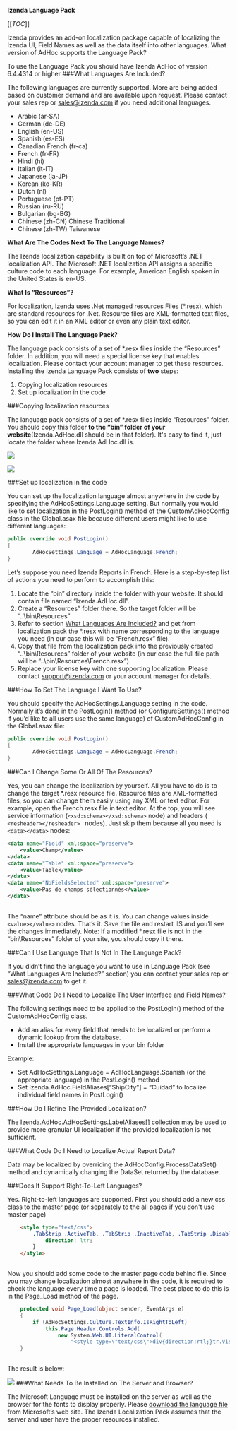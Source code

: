 <a name="Top"></a>**Izenda Language Pack**

[[_TOC_]]

Izenda provides an add-on localization package capable of localizing the Izenda UI, Field Names as well as the data itself into other languages.
What version of AdHoc supports the Language Pack?

To use the Language Pack you should have Izenda AdHoc of version 6.4.4314 or higher
###<a name="IncludedLanguages"></a>What Languages Are Included?

The following languages are currently supported. More are being added based on customer demand and are available upon request. Please contact your sales rep or sales@izenda.com if you need additional languages.
* Arabic (ar-SA)
* German (de-DE)
* English (en-US)
* Spanish (es-ES)
* Canadian French (fr-ca)
* French (fr-FR)
* Hindi (hi)
* Italian (it-IT)
* Japanese (ja-JP)
* Korean (ko-KR)
* Dutch (nl)
* Portuguese (pt-PT)
* Russian (ru-RU)
* Bulgarian (bg-BG)
* Chinese (zh-CN) Chinese Traditional
* Chinese (zh-TW) Taiwanese

**What Are The Codes Next To The Language Names?**

The Izenda localization capability is built on top of Microsoft’s .NET localization API. The Microsoft .NET localization API assigns a specific culture code to each language. For example, American English spoken in the United States is en-US.

**What Is “Resources”?**

For localization, Izenda uses .Net managed resources Files (\*.resx), which are standard resources for .Net. Resource files are XML-formatted text files, so you can edit it in an XML editor or even any plain text editor.

**How Do I Install The Language Pack?**

The language pack consists of a set of \*.resx files inside the “Resources” folder. In addition, you will need a special license key that enables localization. Please contact your account manager to get these resources.
Installing the Izenda Language Pack consists of **two** steps:
  1. Copying localization resources
  2. Set up localization in the code

###Copying localization resources

The language pack consists of a set of \*.resx files inside “Resources” folder. You should copy this folder **to the “bin” folder of your website**(Izenda.AdHoc.dll should be in that folder). It's easy to find it, just locate the folder where Izenda.AdHoc.dll is.

![](http://wiki.izenda.us/Localization/resources_folder_1.png)

![](http://wiki.izenda.us/Localization/resources_folder_2.png)

###Set up localization in the code

You can set up the localization language almost anywhere in the code by specifying the AdHocSettings.Language setting.
But normally you would like to set localization in the PostLogin() method of the CustomAdHocConfig class in the Global.asax file because different users might like to use different languages:

``` c#
public override void PostLogin()
{
        AdHocSettings.Language = AdHocLanguage.French;
}
```

Let’s suppose you need Izenda Reports in French. Here is a step-by-step list of actions you need to perform to accomplish this:
  1. Locate the “bin” directory inside the folder with your website. It should contain file named “Izenda.AdHoc.dll”.
  2. Create a “Resources” folder there. So the target folder will be “..\bin\Resources”
  3. Refer to section [What Languages Are Included?](#IncludedLanguages) and get from localization pack the *.resx with name corresponding to the language you need (in our case this will be “French.resx” file).
  4. Copy that file from the localization pack into the previously created “..\bin\Resources” folder of your website (in our case the full file path will be “..\bin\Resources\French.resx”).
  5. Replace your license key with one supporting localization. Please contact support@izenda.com or your account manager for details.

###How To Set The Language I Want To Use?

You should specify the AdHocSettings.Language setting in the code. Normally it’s done in the PostLogin() method (or ConfigureSettings() method if you’d like to all users use the same language) of CustomAdHocConfig in the Global.asax file:

``` c#
public override void PostLogin()  
{
        AdHocSettings.Language = AdHocLanguage.French;
}

```

###Can I Change Some Or All Of The Resources?

Yes, you can change the localization by yourself.
All you have to do is to change the target *.resx resource file. Resource files are XML-formatted files, so you can change them easily using any XML or text editor.
For example, open the French.resx file in text editor. At the top, you will see service information (``` <xsd:schema></xsd:schema> ``` node) and headers ( ```<resheader></resheader> ``` nodes). Just skip them because all you need is ``` <data></data> ``` nodes:

``` xml
<data name="Field" xml:space="preserve">
	<value>Champ</value>
</data>
<data name="Table" xml:space="preserve">
	<value>Table</value>
</data>
<data name="NoFieldsSelected" xml:space="preserve">
	<value>Pas de champs sélectionnés</value>
</data>
    
```

The “name” attribute should be as it is. You can change values inside ``` <value></value> ``` nodes.
That’s it. Save the file and restart IIS and you’ll see the changes immediately.
Note: If a modified *.resx file is not in the “bin\Resources” folder of your site, you should copy it there.

###Can I Use Language That Is Not In The Language Pack?

If you didn’t find the language you want to use in Language Pack (see “What Languages Are Included?” section) you can contact your sales rep or sales@izenda.com to get it.

###What Code Do I Need to Localize The User Interface and Field Names?

The following settings need to be applied to the PostLogin() method of the CustomAdHocConfig class. 
  * Add an alias for every field that needs to be localized or perform a dynamic lookup from the database.
  * Install the appropriate languages in your bin folder

Example: 
  * Set AdHocSettings.Language = AdHocLanguage.Spanish (or the appropriate language) in the PostLogin() method
  * Set Izenda.AdHoc.FieldAliases[“ShipCity”] = “Cuidad” to localize individual field names in PostLogin()

###How Do I Refine The Provided Localization?

The Izenda.AdHoc.AdHocSettings.LabelAliases[] collection may be used to provide more granular UI localization if the provided localization is not sufficient.

###What Code Do I Need to Localize Actual Report Data?

Data may be localized by overriding the AdHocConfig.ProcessDataSet() method and dynamically changing the DataSet returned by the database.

###Does It Support Right-To-Left Languages?

Yes. Right-to-left languages are supported.
First you should add a new css class to the master page (or separately to the all pages if you don't use master page)

``` html
	<style type="text/css">
		.TabStrip .ActiveTab, .TabStrip .InactiveTab, .TabStrip .DisabledTab{
			direction: ltr;
		}
	</style>
  
```

Now you should add some code to the master page code behind file. Since you may change localization almost anywhere in the code, it is required to check the language every time a page is loaded. The best place to do this is in the Page_Load method of the page.

``` c#
	protected void Page_Load(object sender, EventArgs e)  
	{
		if (AdHocSettings.Culture.TextInfo.IsRightToLeft)
			this.Page.Header.Controls.Add(
				new System.Web.UI.LiteralControl(
					"<style type=\"text/css\">div{direction:rtl;}tr.VisualGroup td{text-align:right !important;}</style>"));
	}
  
```

The result is below:

![](http://wiki.izenda.us/Localization/resources_rtl_1.png)
###What Needs To Be Installed on The Server and Browser?

The Microsoft Language must be installed on the server as well as the browser for the fonts to display properly. Please [download the language file](http://www.microsoft.com/downloads/en/details.aspx?FamilyID=507d4589-ca97-4c5a-9c0f-bb9a3c68cc49) from Microsoft’s web site. The Izenda Localization Pack assumes that the server and user have the proper resources installed.